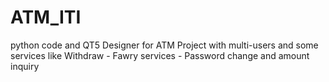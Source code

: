 # ATM_ITI
python code and QT5 Designer for ATM Project with  multi-users and some services like Withdraw - Fawry services  - Password change and amount inquiry
